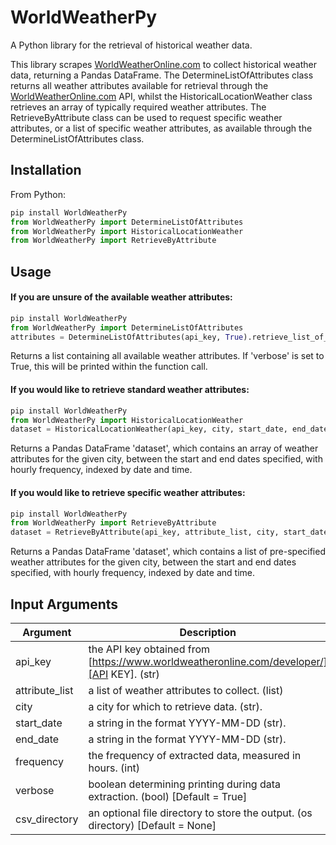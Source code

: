 # WorldWeatherPy

A Python library for the retrieval of historical weather data.

This library scrapes [WorldWeatherOnline.com][website] to collect historical weather data, returning a Pandas DataFrame. 
The DetermineListOfAttributes class returns all weather attributes available for retrieval through the [WorldWeatherOnline.com][website] API, whilst the HistoricalLocationWeather class retrieves an array of typically required weather attributes. The RetrieveByAttribute class can be used to request specific weather attributes, or a list of specific weather attributes, as available through the DetermineListOfAttributes class.

## Installation

From Python:
```python
pip install WorldWeatherPy
from WorldWeatherPy import DetermineListOfAttributes
from WorldWeatherPy import HistoricalLocationWeather
from WorldWeatherPy import RetrieveByAttribute
```

## Usage


#### If you are unsure of the available weather attributes:

```python
pip install WorldWeatherPy
from WorldWeatherPy import DetermineListOfAttributes
attributes = DetermineListOfAttributes(api_key, True).retrieve_list_of_options()
```
Returns a list containing all available weather attributes. If 'verbose' is set to True, this will be printed within the function call.

#### If you would like to retrieve standard weather attributes:

```python
pip install WorldWeatherPy
from WorldWeatherPy import HistoricalLocationWeather
dataset = HistoricalLocationWeather(api_key, city, start_date, end_date, frequency).retrieve_hist_data()
```
Returns a Pandas DataFrame 'dataset', which contains an array of weather attributes for the given city, between the start and end dates specified, with hourly frequency, indexed by date and time.

#### If you would like to retrieve specific weather attributes:

```python
pip install WorldWeatherPy
from WorldWeatherPy import RetrieveByAttribute
dataset = RetrieveByAttribute(api_key, attribute_list, city, start_date, end_date, frequency).retrieve_hist_data()
```
Returns a Pandas DataFrame 'dataset', which contains a list of pre-specified weather attributes for the given city, between the start and end dates specified, with hourly frequency, indexed by date and time.


## Input Arguments

| Argument | Description |
| ------ | --------- |
| api_key | the API key obtained from [https://www.worldweatheronline.com/developer/][API KEY]. (str) |
| attribute_list | a list of weather attributes to collect. (list) |
| city | a city for which to retrieve data. (str).  |
| start_date | a string in the format YYYY-MM-DD (str). |
| end_date | a string in the format YYYY-MM-DD (str). |
| frequency | the frequency of extracted data, measured in hours. (int) |
| verbose | boolean determining printing during data extraction. (bool) [Default = True] |
| csv_directory | an optional file directory to store the output. (os directory) [Default = None] |


[website]: <https://www.worldweatheronline.com/>
[API KEY]: <https://www.worldweatheronline.com/developer/>
